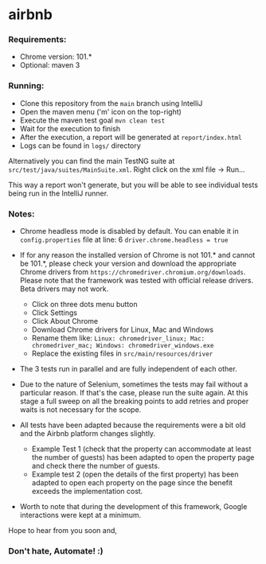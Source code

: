 # airbnb

### Requirements:

- Chrome version: 101.*
- Optional: maven 3

### Running:

- Clone this repository from the ```main``` branch using IntelliJ
- Open the maven menu ('m' icon on the top-right)
- Execute the maven test goal ```mvn clean test```
- Wait for the execution to finish
- After the execution, a report will be generated at ```report/index.html```
- Logs can be found in ```logs/``` directory

Alternatively you can find the main TestNG suite at ```src/test/java/suites/MainSuite.xml```.
Right click on the xml file -> Run...

This way a report won't generate, but you will be able to see individual tests being run in the IntelliJ runner.


### Notes:
- Chrome headless mode is disabled by default. 
  You can enable it in ```config.properties``` file at line: 6 ```driver.chrome.headless = true```
- If for any reason the installed version of Chrome is not 101.* and cannot be 101.*, please check your version and
  download the appropriate Chrome drivers from ```https://chromedriver.chromium.org/downloads```. Please note that
  the framework was tested with official release drivers. Beta drivers may not work.
  - Click on three dots menu button
  - Click Settings
  - Click About Chrome
  - Download Chrome drivers for Linux, Mac and Windows
  - Rename them like: ```Linux: chromedriver_linux; Mac: chromedriver_mac; Windows: chromedriver_windows.exe```
  - Replace the existing files in ```src/main/resources/driver```
  
- The 3 tests run in parallel and are fully independent of each other.
- Due to the nature of Selenium, sometimes the tests may fail without a particular reason. If that's the case, 
  please run the suite again.
At this stage a full sweep on all the breaking points to add retries and proper waits is not necessary for the scope.
- All tests have been adapted because the requirements were a bit old and the Airbnb platform changes slightly. 
  - Example Test 1 (check that the property can accommodate at least the number of guests) has been adapted to open 
  the property page and check there the number of guests.
  - Example test 2 (open the details of the first property) has been adapted to open each property on the page since 
    the benefit exceeds the implementation cost.
- Worth to note that during the development of this framework, Google interactions were kept at a minimum.


Hope to hear from you soon and,

### Don't hate, Automate! :)
